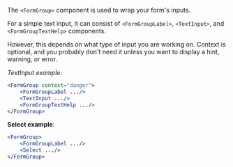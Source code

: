 The `<FormGroup>` component is used to wrap your form's inputs.

For a simple text input, it can consist of `<FormGroupLabel>`, `<TextInput>`, and `<FormGroupTextHelp>` components.

However, this depends on what type of input you are working on. Context is optional, and you probably don't need it unless you want to display a hint, warning, or error.

*TextInput example*:

```jsx
<FormGroup context="danger">
    <FormGroupLabel .../>
    <TextInput .../>
    <FormGroupTextHelp .../>
</FormGroup>
```

**Select example**:

```jsx
<FormGroup>
    <FormGroupLabel .../>
    <Select .../>
</FormGroup>
```
